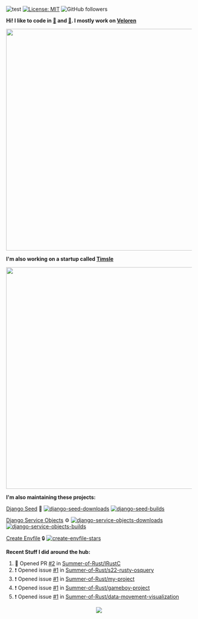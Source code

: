 ![test](https://hits.seeyoufarm.com/api/count/incr/badge.svg?url=https://github.com/AngelOnFira)
[![License: MIT](https://img.shields.io/badge/License-MIT-yellow.svg)](https://opensource.org/licenses/MIT)
![GitHub followers](https://img.shields.io/github/followers/angelonfira?style=social)

**Hi! I like to code in [:crab:](https://www.rust-lang.org/) and [:snake:](https://www.python.org/). I mostly work on [Veloren](https://veloren.net)**

<p align="center">
  <img width="600" src="https://media.discordapp.net/attachments/444005079410802699/730566298073038949/rsz_5f0656b6aa176.png">
</p>

**I'm also working on a startup called [Timsle](https://timsle.com)**

<p align="center">
  <img width="600" src="https://media.discordapp.net/attachments/444005079410802699/730566842674053130/rsz_5f0657242abb4.png">
</p>

**I'm also maintaining these projects:**

[Django Seed](https://github.com/Brobin/django-seed)
:seedling:
[![django-seed-downloads](https://pepy.tech/badge/django-seed)](https://pepy.tech/project/django-seed)
[![django-seed-builds](https://github.com/Brobin/django-seed/workflows/Test/badge.svg)](https://github.com/Brobin/django-seed)

[Django Service Objects](https://github.com/mixxorz/django-service-objects)
:gear:
[![django-service-objects-downloads](https://pepy.tech/badge/django-service-objects)](https://pepy.tech/project/django-service-objects)
[![django-service-objects-builds](https://github.com/mixxorz/django-service-objects/actions/workflows/test.yml/badge.svg)](https://github.com/mixxorz/django-service-objects/actions/workflows/test.yml)

[Create Envfile](https://github.com/SpicyPizza/create-envfile)
:lock:
[![create-envfile-stars](https://img.shields.io/github/stars/SpicyPizza/create-envfile?style=social)](https://github.com/SpicyPizza/create-envfile)

**Recent Stuff I did around the hub:**

<!--START_SECTION:activity-->
1. 💪 Opened PR [#2](https://github.com/Summer-of-Rust/IRustC/pull/2) in [Summer-of-Rust/IRustC](https://github.com/Summer-of-Rust/IRustC)
2. ❗️ Opened issue [#1](https://github.com/Summer-of-Rust/s22-rusty-osquery/issues/1) in [Summer-of-Rust/s22-rusty-osquery](https://github.com/Summer-of-Rust/s22-rusty-osquery)
3. ❗️ Opened issue [#1](https://github.com/Summer-of-Rust/my-project/issues/1) in [Summer-of-Rust/my-project](https://github.com/Summer-of-Rust/my-project)
4. ❗️ Opened issue [#1](https://github.com/Summer-of-Rust/gameboy-project/issues/1) in [Summer-of-Rust/gameboy-project](https://github.com/Summer-of-Rust/gameboy-project)
5. ❗️ Opened issue [#1](https://github.com/Summer-of-Rust/data-movement-visualization/issues/1) in [Summer-of-Rust/data-movement-visualization](https://github.com/Summer-of-Rust/data-movement-visualization)
<!--END_SECTION:activity-->

<p align="center">
  <img src="https://github-profile-trophy.vercel.app/?username=angelonfira&column=4&theme=nord&margin-w=15&margin-h=15">
</p>
